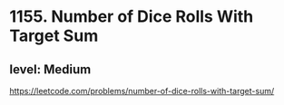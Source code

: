 # 1155. Number of Dice Rolls With Target Sum
## level: Medium

https://leetcode.com/problems/number-of-dice-rolls-with-target-sum/
